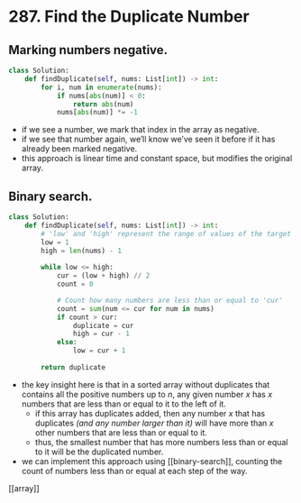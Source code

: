 # 287. Find the Duplicate Number

## Marking numbers negative.

```python
class Solution:
    def findDuplicate(self, nums: List[int]) -> int:
        for i, num in enumerate(nums):
            if nums[abs(num)] < 0:
                return abs(num)
            nums[abs(num)] *= -1
```

- if we see a number, we mark that index in the array as negative.
- if we see that number again, we’ll know we’ve seen it before if it has already been marked negative.
- this approach is linear time and constant space, but modifies the original array.

## Binary search.

```python
class Solution:
    def findDuplicate(self, nums: List[int]) -> int:
        # 'low' and 'high' represent the range of values of the target
        low = 1
        high = len(nums) - 1
        
        while low <= high:
            cur = (low + high) // 2
            count = 0

            # Count how many numbers are less than or equal to 'cur'
            count = sum(num <= cur for num in nums)
            if count > cur:
                duplicate = cur
                high = cur - 1
            else:
                low = cur + 1
                
        return duplicate
```

- the key insight here is that in a sorted array without duplicates that contains all the positive numbers up to $n$, any given number $x$ has $x$ numbers that are less than or equal to it to the left of it.
	- if this array has duplicates added, then any number $x$ that has duplicates *(and any number larger than it)* will have more than $x$ other numbers that are less than or equal to it.
	- thus, the smallest number that has more numbers less than or equal to it will be the duplicated number.
- we can implement this approach using [[binary-search]], counting the count of numbers less than or equal at each step of the way.

[[array]]